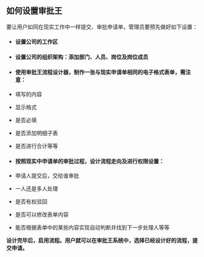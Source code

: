 ## 如何设置审批王
要让用户如同在现实工作中一样提交、审批申请单，管理员要预先做好如下设置：

- #### 设置公司的工作区

- #### 设置公司的组织架构：添加部门、人员、岗位及岗位成员

- #### 使用审批王流程设计器，制作一张与现实申请单相同的电子格式表单，需注意：
 - 填写的内容
 - 显示格式
 - 是否必填
 - 是否添加明细子表
 - 是否进行合计等等

- #### 按照现实中申请单的审批过程，设计流程走向及进行权限设置：
 - 申请人提交后，交给谁审批
 - 一人还是多人处理
 - 是否有权驳回
 - 是否可以修改表单内容
 - 能否根据表单中的某些内容实现自动判断并找到下一步处理人等等

**设计完毕后，启用流程。用户就可以在审批王系统中，选择已经设计好的流程，提交申请。**
